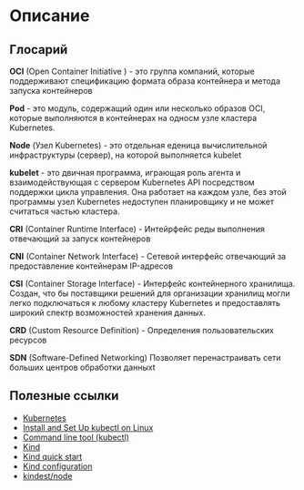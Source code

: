 # Описание

## Глосарий

**OCI** (Open Container Initiative ) - это группа компаний, которые поддерживают спецификацию формата образа контейнера и метода запуска контейнеров


**Pod** - это модуль, содержащий один или несколько образов OCI, которые выполняются в контейнерах на односм узле кластера Kubernetes.

**Node** (Узел Kubernetes) - это отдельная еденица вычислительной инфраструктуры (сервер), на которой выполняется kubelet

**kubelet** - это двичная программа, играющая роль агента и взаимодействующая с сервером Kubernetes API посредством поддержки цикла управления. Она работает на каждом узле, без этой программы узел Kubernetes недоступен планировщику и не может считаться частью кластера.



**CRI** (Container Runtime Interface) - Интейрфейс реды выполнения отвечающий за запуск контейнеров

**CNI** (Container Network Interface) - Сетевой интерфейс отвечающий за предоставление контейнерам IP-адресов

**CSI** (Container Storage Interface) - Интерфейс контейнерного хранилища. Создан, что бы поставщики решений для организации хранилищ могли легко подключаться к любому кластеру Kubernetes и предоставлять широкий спектр возможностей хранения данных.



**CRD** (Custom Resource Definition) - Определения пользовательских ресурсов

**SDN** (Software-Defined Networking) Позволяет перенастраивать сети больших центров обработки данныхt 

## Полезные ссылки

* [Kubernetes](https://kubernetes.io/)
* [Install and Set Up kubectl on Linux](https://kubernetes.io/docs/tasks/tools/install-kubectl-linux/)
* [Command line tool (kubectl)](https://kubernetes.io/docs/reference/kubectl/)
* [Kind](https://kind.sigs.k8s.io/)
* [Kind quick start](https://kind.sigs.k8s.io/docs/user/quick-start/)
* [Kind configuration](https://kind.sigs.k8s.io/docs/user/configuration/)
* [kindest/node](https://hub.docker.com/r/kindest/node/tags?page=&page_size=&ordering=&name=1.21.10)
